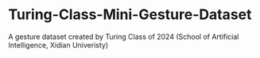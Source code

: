 # Turing-Class-Mini-Gesture-Dataset
A gesture dataset created by Turing Class of 2024 (School of Artificial Intelligence, Xidian Univeristy) 
